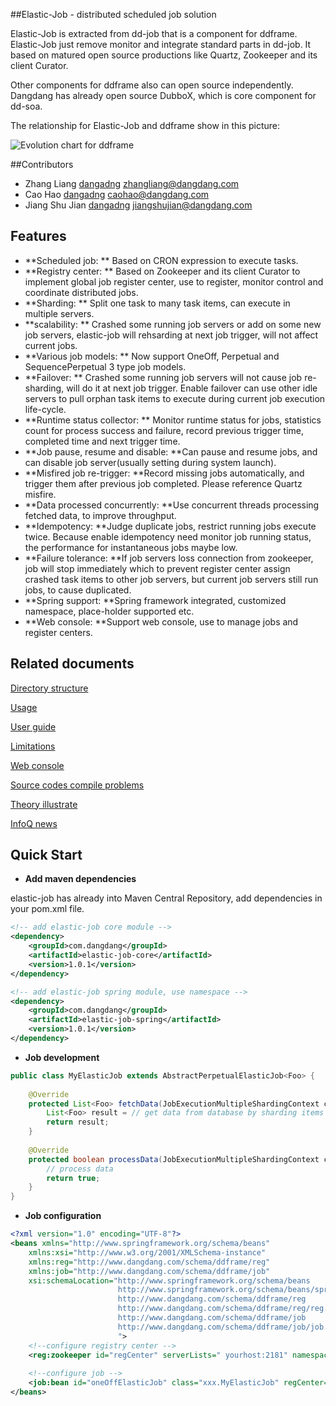 ##Elastic-Job - distributed scheduled job solution

  Elastic-Job is extracted from dd-job that is a component for ddframe. Elastic-Job just remove monitor and integrate standard parts in dd-job. It based on matured open source productions like Quartz, Zookeeper and its client Curator.
  
  Other components for ddframe also can open source independently. Dangdang has already open source DubboX, which is core component for dd-soa.
  
  The relationship for Elastic-Job and ddframe show in this picture:
  
  ![Evolution chart for ddframe](http://static.oschina.net/uploads/space/2015/0915/181703_2fxp_719192.jpg)

##Contributors
* Zhang Liang [dangadng](http://www.dangdang.com/) zhangliang@dangdang.com
* Cao Hao [dangadng](http://www.dangdang.com/) caohao@dangdang.com
* Jiang Shu Jian [dangadng](http://www.dangdang.com/) jiangshujian@dangdang.com

## Features

* **Scheduled job: ** Based on CRON expression to execute tasks.
* **Registry center: ** Based on Zookeeper and its client Curator to implement global job register center, use to register, monitor control and coordinate distributed jobs.
* **Sharding: ** Split one task to many task items, can execute in multiple servers.
* **scalability: ** Crashed some running job servers or add on some new job servers, elastic-job will rehsarding at next job trigger, will not affect current jobs.
* **Various job models: ** Now support OneOff, Perpetual and SequencePerpetual 3 type job models.
* **Failover: ** Crashed some running job servers will not cause job re-sharding, will do it at next job trigger. Enable failover can use other idle servers to pull orphan task items to execute during current job execution life-cycle.
* **Runtime status collector: ** Monitor runtime status for jobs, statistics count for process success and failure, record previous trigger time, completed time and next trigger time.
* **Job pause, resume and disable: **Can pause and resume jobs, and can disable job server(usually setting during system launch).
* **Misfired job re-trigger: **Record missing jobs automatically, and trigger them after previous job completed. Please reference Quartz misfire.
* **Data processed concurrently: **Use concurrent threads processing fetched data, to improve throughput.
* **Idempotency: **Judge duplicate jobs, restrict running jobs execute twice. Because enable idempotency need monitor job running status, the performance for instantaneous jobs maybe low.
* **Failure tolerance: **If job servers loss connection from zookeeper, job will stop immediately which to prevent register center assign crashed task items to other job servers, but current job servers still run jobs, to cause duplicated.
* **Spring support: **Spring framework integrated, customized namespace, place-holder supported etc.
* **Web console: **Support web console, use to manage jobs and register centers.

## Related documents

[Directory structure](http://dangdangdotcom.github.io/elastic-job/directoryStructure_en.html)

[Usage](http://dangdangdotcom.github.io/elastic-job/usage_en.html)

[User guide](http://dangdangdotcom.github.io/elastic-job/userGuide_en.html)

[Limitations](http://dangdangdotcom.github.io/elastic-job/limitations_en.html)

[Web console](http://dangdangdotcom.github.io/elastic-job/webConsole_en.html)

[Source codes compile problems](http://dangdangdotcom.github.io/elastic-job/sourceCodeGuide_en.html)

[Theory illustrate](http://dangdangdotcom.github.io/elastic-job/theory_en.html)

[InfoQ news](http://www.infoq.com/cn/news/2015/09/dangdang-elastic-job)

## Quick Start

* **Add maven dependencies**

elastic-job has already into Maven Central Repository, add dependencies in your pom.xml file.

```xml
<!-- add elastic-job core module -->
<dependency>
    <groupId>com.dangdang</groupId>
    <artifactId>elastic-job-core</artifactId>
    <version>1.0.1</version>
</dependency>

<!-- add elastic-job spring module, use namespace -->
<dependency>
    <groupId>com.dangdang</groupId>
    <artifactId>elastic-job-spring</artifactId>
    <version>1.0.1</version>
</dependency>
```
* **Job development**

```java
public class MyElasticJob extends AbstractPerpetualElasticJob<Foo> {
    
    @Override
    protected List<Foo> fetchData(JobExecutionMultipleShardingContext context) {
        List<Foo> result = // get data from database by sharding items
        return result;
    }
    
    @Override
    protected boolean processData(JobExecutionMultipleShardingContext context, Foo data) {
        // process data
        return true;
    }
}
```

* **Job configuration**

```xml
<?xml version="1.0" encoding="UTF-8"?>
<beans xmlns="http://www.springframework.org/schema/beans"
    xmlns:xsi="http://www.w3.org/2001/XMLSchema-instance"
    xmlns:reg="http://www.dangdang.com/schema/ddframe/reg" 
    xmlns:job="http://www.dangdang.com/schema/ddframe/job" 
    xsi:schemaLocation="http://www.springframework.org/schema/beans 
                        http://www.springframework.org/schema/beans/spring-beans.xsd 
                        http://www.dangdang.com/schema/ddframe/reg 
                        http://www.dangdang.com/schema/ddframe/reg/reg.xsd 
                        http://www.dangdang.com/schema/ddframe/job 
                        http://www.dangdang.com/schema/ddframe/job/job.xsd 
                        ">
    <!--configure registry center -->
    <reg:zookeeper id="regCenter" serverLists=" yourhost:2181" namespace="dd-job" baseSleepTimeMilliseconds="1000" maxSleepTimeMilliseconds="3000" maxRetries="3" />
    
    <!--configure job -->
    <job:bean id="oneOffElasticJob" class="xxx.MyElasticJob" regCenter="regCenter" cron="0/10 * * * * ?"   shardingTotalCount="3" shardingItemParameters="0=A,1=B,2=C" />
</beans>
```
